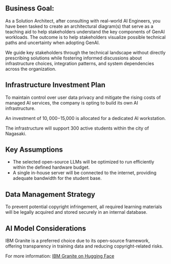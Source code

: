 ## Business Goal:
As a Solution Architect, after consulting with real-world AI Engineers, you have been tasked to create an architectural diagram(s) that serve as a teaching aid to help stakeholders understand the key components of GenAI workloads. The outcome is to help stakeholders visualize possible technical paths and uncertainty when adopting GenAI.

We guide key stakeholders through the technical landscape without directly prescribing solutions while fostering informed discussions about infrastructure choices, integration patterns, and system dependencies across the organization.



## Infrastructure Investment Plan

To maintain control over user data privacy and mitigate the rising costs of managed AI services, the company is opting to build its own AI infrastructure.

An investment of $10,000-$15,000 is allocated for a dedicated AI workstation.

The infrastructure will support 300 active students within the city of Nagasaki.

## Key Assumptions

- The selected open-source LLMs will be optimized to run efficiently within the defined hardware budget.
- A single in-house server will be connected to the internet, providing adequate bandwidth for the student base.

## Data Management Strategy

To prevent potential copyright infringement, all required learning materials will be legally acquired and stored securely in an internal database.

## AI Model Considerations

IBM Granite is a preferred choice due to its open-source framework, offering transparency in training data and reducing copyright-related risks.

For more information: [IBM Granite on Hugging Face](https://huggingface.co/ibm-granite)
